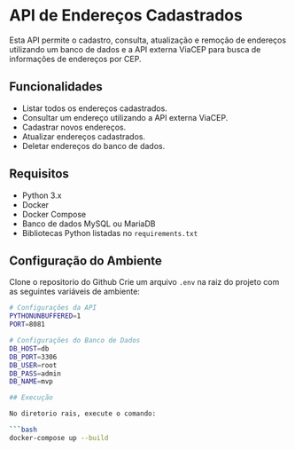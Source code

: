 # API de Endereços Cadastrados

Esta API permite o cadastro, consulta, atualização e remoção de endereços utilizando um banco de dados e a API externa ViaCEP para busca de informações de endereços por CEP.

## Funcionalidades

- Listar todos os endereços cadastrados.
- Consultar um endereço utilizando a API externa ViaCEP.
- Cadastrar novos endereços.
- Atualizar endereços cadastrados.
- Deletar endereços do banco de dados.

## Requisitos

- Python 3.x
- Docker
- Docker Compose
- Banco de dados MySQL ou MariaDB
- Bibliotecas Python listadas no `requirements.txt`

## Configuração do Ambiente

Clone o repositorio do Github
Crie um arquivo `.env` na raiz do projeto com as seguintes variáveis de ambiente:

```bash
# Configurações da API
PYTHONUNBUFFERED=1
PORT=8081

# Configurações do Banco de Dados
DB_HOST=db
DB_PORT=3306
DB_USER=root
DB_PASS=admin
DB_NAME=mvp

## Execução

No diretorio rais, execute o comando:

```bash
docker-compose up --build


